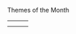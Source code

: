 Themes of the Month

|          |           |         |
|----------|-----------|---------|
|          |           |         |
|          |           |         |






